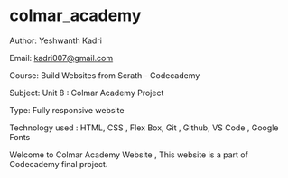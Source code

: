 # colmar_academy


Author: Yeshwanth Kadri

Email: kadri007@gmail.com

Course: Build Websites from Scrath - Codecademy 

Subject: Unit 8 : Colmar Academy Project

Type: Fully responsive website  

Technology used : HTML, CSS , Flex Box, Git , Github, VS Code , Google Fonts

Welcome to Colmar Academy Website , This website is a part of Codecademy final project.


